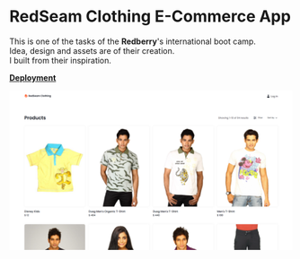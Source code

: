 # RedSeam Clothing E-Commerce App

This is one of the tasks of the **Redberry**'s international boot camp. \
Idea, design and assets are of their creation. \
I built from their inspiration.

**[Deployment](https://redseam-clothing.netlify.app/)**

![Site UI](image.png)
